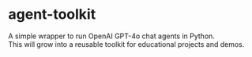# agent-toolkit

A simple wrapper to run OpenAI GPT-4o chat agents in Python.  
This will grow into a reusable toolkit for educational projects and demos.
